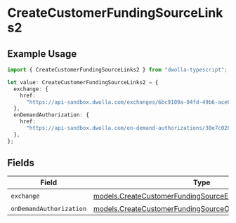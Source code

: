 # CreateCustomerFundingSourceLinks2

## Example Usage

```typescript
import { CreateCustomerFundingSourceLinks2 } from "dwolla-typescript";

let value: CreateCustomerFundingSourceLinks2 = {
  exchange: {
    href:
      "https://api-sandbox.dwolla.com/exchanges/6bc9109a-04fd-49b6-ace6-ca06fd282d65",
  },
  onDemandAuthorization: {
    href:
      "https://api-sandbox.dwolla.com/on-demand-authorizations/30e7c028-0bdf-e511-80de-0aa34a9b2388",
  },
};
```

## Fields

| Field                                                                                                                      | Type                                                                                                                       | Required                                                                                                                   | Description                                                                                                                |
| -------------------------------------------------------------------------------------------------------------------------- | -------------------------------------------------------------------------------------------------------------------------- | -------------------------------------------------------------------------------------------------------------------------- | -------------------------------------------------------------------------------------------------------------------------- |
| `exchange`                                                                                                                 | [models.CreateCustomerFundingSourceExchange](../models/createcustomerfundingsourceexchange.md)                             | :heavy_check_mark:                                                                                                         | N/A                                                                                                                        |
| `onDemandAuthorization`                                                                                                    | [models.CreateCustomerFundingSourceOnDemandAuthorization2](../models/createcustomerfundingsourceondemandauthorization2.md) | :heavy_minus_sign:                                                                                                         | N/A                                                                                                                        |